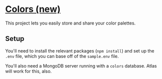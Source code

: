 # [Colors (new)](https://colors2.jipfr.nl)


This project lets you easily store and share your color palettes. 

## Setup

You'll need to install the relevant packages (`npm install`) and set up the `.env` file, which you can base off of the `sample.env` file.

You'll also need a MongoDB server running with a `colors` database. Atlas will work for this, also.
